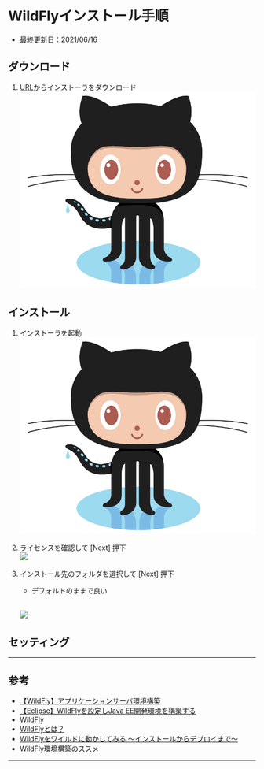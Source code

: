 # WildFlyインストール手順
- 最終更新日：2021/06/16

## ダウンロード
1. [URL](URL)からインストーラをダウンロード
    <br /><img src="./img/01_download/01.png" width="480px">

## インストール
1. インストーラを起動
    <br /><img src="./img/02_install/01.png" width="480px">
1. ライセンスを確認して [Next] 押下
    <br /><img src="./img/02_install/02.png" width="480px">
1. インストール先のフォルダを選択して [Next] 押下
    - デフォルトのままで良い

    <br /><img src="./img/02_install/03.png" width="480px">

## セッティング

***

## 参考
- [【WildFly】アプリケーションサーバ環境構築](https://qiita.com/yukgaejangbowser/items/ce9de433ad190388b597)
- [【Eclipse】WildFlyを設定しJava EE開発環境を構築する](https://qiita.com/yukgaejangbowser/items/3d2bc598db43f9637999)
- [WildFly](https://www.wildfly.org/downloads/)
- [WildFlyとは？](https://openstandia.jp/oss_info/wildfly/)
- [WildFlyをワイルドに動かしてみる ～インストールからデプロイまで～](https://qiita.com/tama1/items/829be5aacd81637ae73a)
- [WildFly環境構築のススメ](https://nakayama-tech.com/2020/12/23/wildfly-infra-01/)

***
